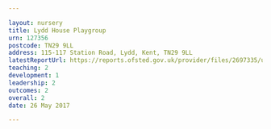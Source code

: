 ```yaml
---

layout: nursery
title: Lydd House Playgroup
urn: 127356
postcode: TN29 9LL
address: 115-117 Station Road, Lydd, Kent, TN29 9LL
latestReportUrl: https://reports.ofsted.gov.uk/provider/files/2697335/urn/127356.pdf
teaching: 2
development: 1
leadership: 2
outcomes: 2
overall: 2
date: 26 May 2017

---
```

